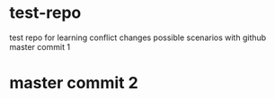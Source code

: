 # test-repo
test repo for learning conflict changes possible scenarios with github
master commit 1
# master commit 2
